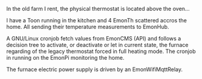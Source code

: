In the old farm I rent, the physical thermostat is located above the oven...

I have a Toon running in the kitchen and 4 EmonTh scattered accros the home. All sending their temperature measurements to EmonHub.

A GNU/Linux cronjob fetch values from EmonCMS (API) and follows a decision tree to activate, or deactivate or let in current state, the furnace regarding of the legacy thermostat forced in full heating mode. The cronjob in running on the EmonPi monitoring the home.

The furnace electric power supply is driven by an EmonWifiMqttRelay.
